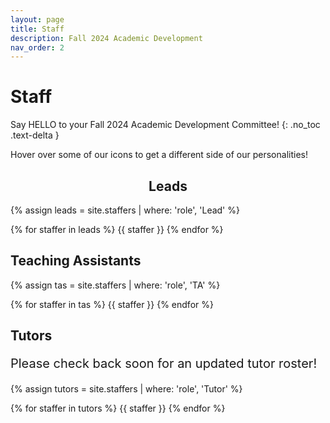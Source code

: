 ```yaml
---
layout: page
title: Staff
description: Fall 2024 Academic Development
nav_order: 2
---
```


# Staff
Say HELLO to your Fall 2024 Academic Development Committee! 
{: .no_toc .text-delta }

Hover over some of our icons to get a different side of our personalities!

<!--
<p style="font-size:30px">Note: This page is under construction.</p>


<p style="font-size:30px">Please check back soon for an updated staff roster!</p>

-->


<h2 style="text-align: center;">Leads</h2>

{% assign leads = site.staffers | where: 'role', 'Lead' %}

<div id = "staff-page" class="role flex">
{% for staffer in leads %}
{{ staffer }}
{% endfor %}
</div>

## Teaching Assistants

{% assign tas = site.staffers | where: 'role', 'TA' %}

<div id="staff-page" class="role flex">
{% for staffer in tas %}
{{ staffer }}
{% endfor %}
</div>

## Tutors

<p style="font-size:20px">Please check back soon for an updated tutor roster!</p>

{% assign tutors = site.staffers | where: 'role', 'Tutor' %}

<div id="staff-page" class="role flex">
{% for staffer in tutors %}
{{ staffer }}
{% endfor %}
</div>
